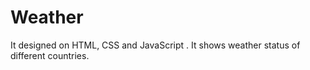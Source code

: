 # Weather
It designed on HTML, CSS and JavaScript . It shows weather status of different countries.
